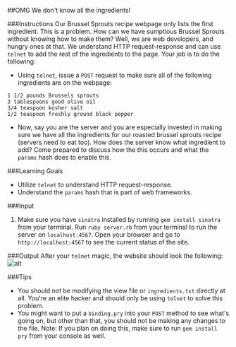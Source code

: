 ##OMG We don't know all the ingredients!

###Instructions
Our Brussel Sprouts recipe webpage only lists the first ingredient. This is a problem. How can we have sumptious Brussel Sprouts without knowing how to make them? Well, we are web developers, and hungry ones at that. We understand HTTP request-response and can use `telnet` to add the rest of the ingredients to the page. Your job is to do the following:

* Using `telnet`, issue a `POST` request to make sure all of the following ingredients are on the webpage:

```
1 1/2 pounds Brussels sprouts
3 tablespoons good olive oil
3/4 teaspoon kosher salt
1/2 teaspoon freshly ground black pepper
```

* Now, say you are the server and you are especially invested in making sure we have all the ingredients for our roasted brussel sprouts recipe (servers need to eat too). How does the server know what ingredient to add? Come prepared to discuss how the this occurs and what the `params` hash does to enable this.

###Learning Goals
* Utilize `telnet` to understand HTTP request-response.
* Understand the `params` hash that is part of web frameworks.

###Input
1. Make sure you have `sinatra` installed by running `gem install sinatra` from your terminal. Run `ruby server.rb` from your terminal to run the server on `localhost:4567`. Open your browser and go to `http://localhost:4567` to see the current status of the site.

###Output
After your `telnet` magic, the website should look the following:
![alt](http://i.imgur.com/FCq35i5.png)

###Tips
* You should not be modifying the view file or `ingredients.txt` directly at all. You're an elite hacker and should only be using `telnet` to solve this problem.
* You might want to put a `binding.pry` into your `POST` method to see what's going on, but other than that, you should not be making any changes to the file. Note: If you plan on doing this, make sure to run `gem install pry` from your console as well.

